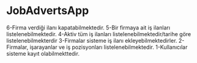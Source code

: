 # JobAdvertsApp

6-Firma verdiği ilanı kapatabilmektedir.
5-Bir firmaya ait iş ilanları listelenebilmektedir.
4-Aktiv tüm iş ilanları listelenebilmektedir/tarihe göre listelenebilmekterdir
3-Firmalar sisteme iş ilanı ekleyebilmektedirler.
2-Firmalar, işarayanlar ve iş pozisyonları listelenebilmektedir.
1-Kullanıcılar sisteme kayıt olabilmekttedir.
